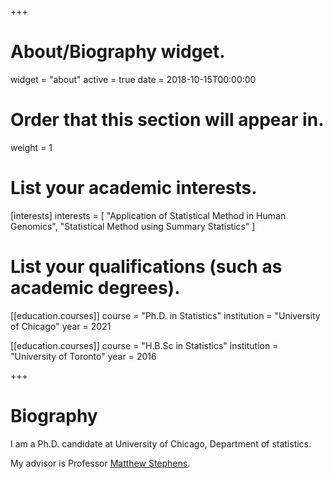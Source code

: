 +++
# About/Biography widget.
widget = "about"
active = true
date = 2018-10-15T00:00:00

# Order that this section will appear in.
weight = 1

# List your academic interests.
[interests]
  interests = [
    "Application of Statistical Method in Human Genomics",
    "Statistical Method using Summary Statistics"
  ]

# List your qualifications (such as academic degrees).
[[education.courses]]
  course = "Ph.D. in Statistics"
  institution = "University of Chicago"
  year = 2021

[[education.courses]]
  course = "H.B.Sc in Statistics"
  institution = "University of Toronto"
  year = 2016
 
+++

# Biography

I am a Ph.D. candidate at University of Chicago, Department of statistics. 

My advisor is Professor [Matthew Stephens](http://stephenslab.uchicago.edu/).
